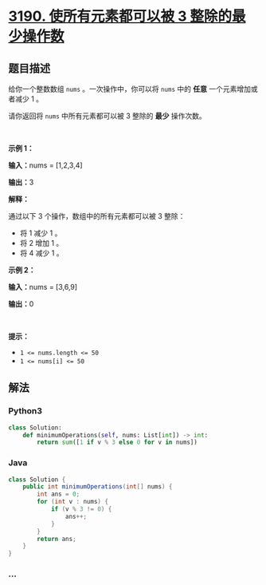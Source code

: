 # [3190. 使所有元素都可以被 3 整除的最少操作数](https://leetcode.cn/problems/find-minimum-operations-to-make-all-elements-divisible-by-three)

## 题目描述

<!-- 这里写题目描述 -->

<p>给你一个整数数组&nbsp;<code>nums</code>&nbsp;。一次操作中，你可以将&nbsp;<code>nums</code>&nbsp;中的&nbsp;<strong>任意</strong>&nbsp;一个元素增加或者减少 1 。</p>

<p>请你返回将 <code>nums</code>&nbsp;中所有元素都可以被 3 整除的 <strong>最少</strong>&nbsp;操作次数。</p>

<p>&nbsp;</p>

<p><strong class="example">示例 1：</strong></p>

<div class="example-block">
<p><span class="example-io"><b>输入：</b>nums = [1,2,3,4]</span></p>

<p><span class="example-io"><b>输出：</b>3</span></p>

<p><strong>解释：</strong></p>

<p>通过以下 3 个操作，数组中的所有元素都可以被 3 整除：</p>

<ul>
	<li>将 1 减少 1 。</li>
	<li>将 2 增加 1 。</li>
	<li>将 4 减少 1 。</li>
</ul>
</div>

<p><strong class="example">示例 2：</strong></p>

<div class="example-block">
<p><span class="example-io"><b>输入：</b>nums = [3,6,9]</span></p>

<p><span class="example-io"><b>输出：</b>0</span></p>
</div>

<p>&nbsp;</p>

<p><strong>提示：</strong></p>

<ul>
	<li><code>1 &lt;= nums.length &lt;= 50</code></li>
	<li><code>1 &lt;= nums[i] &lt;= 50</code></li>
</ul>


## 解法

<!-- 这里可写通用的实现逻辑 -->

<!-- tabs:start -->

### **Python3**

<!-- 这里可写当前语言的特殊实现逻辑 -->

```python
class Solution:
    def minimumOperations(self, nums: List[int]) -> int:
        return sum([1 if v % 3 else 0 for v in nums])
```

### **Java**

<!-- 这里可写当前语言的特殊实现逻辑 -->

```java
class Solution {
    public int minimumOperations(int[] nums) {
        int ans = 0;
        for (int v : nums) {
            if (v % 3 != 0) {
                ans++;
            }
        }
        return ans;
    }
}
```

### **...**

```

```

<!-- tabs:end -->
